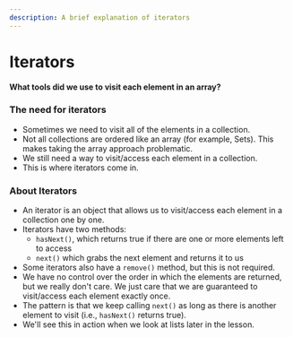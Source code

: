 ```yaml
---
description: A brief explanation of iterators
---
```


# Iterators

**What tools did we use to visit each element in an array?** 

### The need for iterators

* Sometimes we need to visit all of the elements in a collection.
* Not all collections are ordered like an array \(for example, Sets\). This makes taking the array approach problematic.
* We still need a way to visit/access each element in a collection.
* This is where iterators come in.

### About Iterators

* An iterator is an object that allows us to visit/access each element in a collection one by one.
* Iterators have two methods:
  * `hasNext()`, which returns true if there are one or more elements left to access
  * `next()` which grabs the next element and returns it to us
* Some iterators also have a `remove()` method, but this is not required.
* We have no control over the order in which the elements are returned, but we really don't care. We just care that we are guaranteed to visit/access each element exactly once.
* The pattern is that we keep calling `next()` as long as there is another element to visit \(i.e., `hasNext()` returns true\).
* We'll see this in action when we look at lists later in the lesson.

